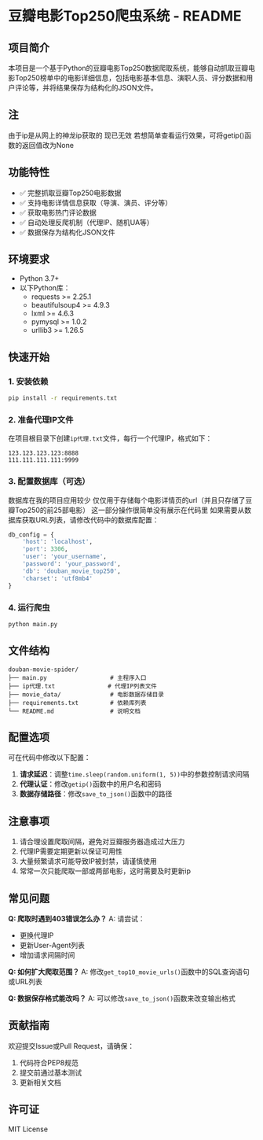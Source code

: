 # 豆瓣电影Top250爬虫系统 - README

## 项目简介

本项目是一个基于Python的豆瓣电影Top250数据爬取系统，能够自动抓取豆瓣电影Top250榜单中的电影详细信息，包括电影基本信息、演职人员、评分数据和用户评论等，并将结果保存为结构化的JSON文件。

## 注
由于ip是从网上的神龙ip获取的
现已无效
若想简单查看运行效果，可将getip()函数的返回值改为None

## 功能特性

- ✅ 完整抓取豆瓣Top250电影数据
- ✅ 支持电影详情信息获取（导演、演员、评分等）
- ✅ 获取电影热门评论数据
- ✅ 自动处理反爬机制（代理IP、随机UA等）
- ✅ 数据保存为结构化JSON文件

## 环境要求

- Python 3.7+
- 以下Python库：
  - requests >= 2.25.1
  - beautifulsoup4 >= 4.9.3
  - lxml >= 4.6.3
  - pymysql >= 1.0.2
  - urllib3 >= 1.26.5

## 快速开始

### 1. 安装依赖

```bash
pip install -r requirements.txt
```

### 2. 准备代理IP文件

在项目根目录下创建`ip代理.txt`文件，每行一个代理IP，格式如下：

```
123.123.123.123:8888
111.111.111.111:9999
```


### 3. 配置数据库（可选）

数据库在我的项目应用较少
仅仅用于存储每个电影详情页的url（并且只存储了豆瓣Top250的前25部电影）
  这一部分操作很简单没有展示在代码里
如果需要从数据库获取URL列表，请修改代码中的数据库配置：

```python
db_config = {
    'host': 'localhost',
    'port': 3306,
    'user': 'your_username',
    'password': 'your_password',
    'db': 'douban_movie_top250',
    'charset': 'utf8mb4'
}
```

### 4. 运行爬虫

```bash
python main.py
```

## 文件结构

```
douban-movie-spider/
├── main.py                  # 主程序入口
├── ip代理.txt               # 代理IP列表文件
├── movie_data/              # 电影数据存储目录
├── requirements.txt         # 依赖库列表
└── README.md                # 说明文档
```

## 配置选项

可在代码中修改以下配置：

1. **请求延迟**：调整`time.sleep(random.uniform(1, 5))`中的参数控制请求间隔
2. **代理认证**：修改`getip()`函数中的用户名和密码
3. **数据存储路径**：修改`save_to_json()`函数中的路径

## 注意事项

1. 请合理设置爬取间隔，避免对豆瓣服务器造成过大压力
2. 代理IP需要定期更新以保证可用性
3. 大量频繁请求可能导致IP被封禁，请谨慎使用
4. 常常一次只能爬取一部或两部电影，这时需要及时更新ip

## 常见问题

**Q: 爬取时遇到403错误怎么办？**
A: 请尝试：
- 更换代理IP
- 更新User-Agent列表
- 增加请求间隔时间

**Q: 如何扩大爬取范围？**
A: 修改`get_top10_movie_urls()`函数中的SQL查询语句或URL列表

**Q: 数据保存格式能改吗？**
A: 可以修改`save_to_json()`函数来改变输出格式

## 贡献指南

欢迎提交Issue或Pull Request，请确保：
1. 代码符合PEP8规范
2. 提交前通过基本测试
3. 更新相关文档

## 许可证

MIT License